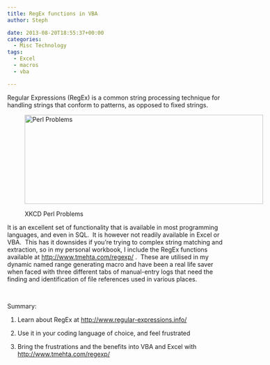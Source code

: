 ```yaml
---
title: RegEx functions in VBA
author: Steph

date: 2013-08-20T18:55:37+00:00
categories:
  - Misc Technology
tags:
  - Excel
  - macros
  - vba

---
```

Regular Expressions (RegEx) is a common string processing technique for handling strings that conform to patterns, as opposed to fixed strings.<figure style="width: 548px" class="wp-caption alignnone">

[<img alt="Perl Problems" src="http://imgs.xkcd.com/comics/perl_problems.png " width="548" height="205" />][1]<figcaption class="wp-caption-text">XKCD Perl Problems</figcaption></figure> 

It is an excellent set of functionality that is available in most programming languages, and even in SQL.  It is however not readily available in Excel or VBA.  This has it downsides if you&#8217;re trying to complex string matching and extraction, so in my personal workbook, I include the RegEx functions available at <http://www.tmehta.com/regexp/> .  These are utilised in my dynamic named range generating macro and have been a real life saver when faced with three different tabs of manual-entry logs that need the finding and identification of file references used in various places.

&nbsp;

Summary:

1) Learn about RegEx at <http://www.regular-expressions.info/>

2) Use it in your coding language of choice, and feel frustrated

3) Bring the frustrations and the benefits into VBA and Excel with <http://www.tmehta.com/regexp/>

 [1]: http://imgs.xkcd.com/comics/perl_problems.png